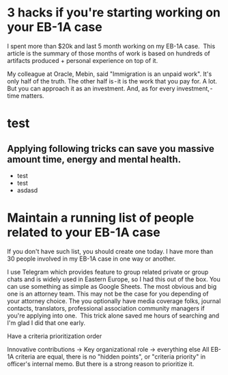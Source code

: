 # 3 hacks if you're starting working on your EB-1A case

I spent more than $20k and last 5 month working on my EB-1A case. 
This article is the summary of those months of work is based on hundreds of artifacts produced + personal experience on top of it.

 My colleague at Oracle, Mebin, said "Immigration is an unpaid work". It's only half of the truth. The other half is - it is the work that you pay for. A lot. But you can approach it as an investment. And, as for every investment, - time matters. 

# test

## Applying following tricks can save you massive amount time, energy and mental health.
- test
- test
- asdasd

# Maintain a running list of people related to your EB-1A case
If you don't have such list, you should create one today. I have more than 30 people involved in my EB-1A case in one way or another.

I use Telegram which provides feature to group related private or group chats and is widely used in Eastern Europe, so I had this out of the box. You can use something as simple as Google Sheets.
The most obvious and big one is an attorney team. This may not be the case for you depending of your attorney choice. The you optionally have media coverage folks, journal contacts, translators, professional association community managers if you're applying into one. 
This trick alone saved me hours of searching and I'm glad I did that one early. 

Have a criteria prioritization order

Innovative contributions -> Key organizational role -> everything else
All EB-1A criteria are equal, there is no "hidden points", or "criteria priority" in officer's internal memo. But there is a strong reason to prioritize it.

